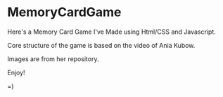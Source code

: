 ﻿# MemoryCardGame
 
 
 
 Here's a Memory Card Game I've Made using Html/CSS and Javascript.

Core structure of the game is based on the video of Ania Kubow.

Images are from her repository.

Enjoy!

=)
